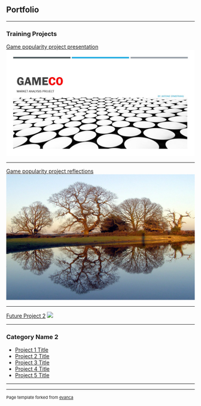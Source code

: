 ## Portfolio

---

### Training Projects 

[Game popularity project presentation](/GameCo.html)
<img src="images/GameCo_front_page.jpg?raw=true"/>

---
[Game popularity project reflections](/pdf/Project_reflections.pdf)
<img src="images/Reflections.jpg?raw=true"/>

---
[Future Project 2](http://example.com/)
<img src="images/dummy_thumbnail.jpg?raw=true"/>

---

### Category Name 2

- [Project 1 Title](http://example.com/)
- [Project 2 Title](http://example.com/)
- [Project 3 Title](http://example.com/)
- [Project 4 Title](http://example.com/)
- [Project 5 Title](http://example.com/)

---




---
<p style="font-size:11px">Page template forked from <a href="https://github.com/evanca/quick-portfolio">evanca</a></p>
<!-- Remove above link if you don't want to attibute -->
